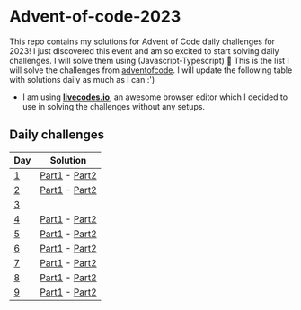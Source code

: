 # Advent-of-code-2023
This repo contains my solutions for Advent of Code daily challenges for 2023!
I just discovered this event and am so excited to start solving daily challenges. I will solve them using (Javascript-Typescript) 🤩
This is the list I will solve the challenges from [adventofcode](https://adventofcode.com/). I will update the following table with solutions daily as much as I can :')

- I am using [**livecodes.io**](livecodes.io), an awesome browser editor which I decided to use in solving the challenges without any setups.
## Daily challenges

| Day                                         |  Solution                                              |
|:-----                                       |:------------------------------------------------------:|
| [1](https://adventofcode.com/2023/day/1)    | [Part1](https://livecodes.io/?x=id/zaw8x6swfs2) - [Part2](https://v19.livecodes.io/?x=id/gft45pbz3cz)                                                   |
| [2](https://adventofcode.com/2023/day/2)    | [Part1](https://v19.livecodes.io/?x=id/q8w3uwb5upp) - [Part2](https://v19.livecodes.io/?x=id/ypubez7zyre)                                                  |
| [3](https://adventofcode.com/2023/day/3)    | []()                                                   |
| [4](https://adventofcode.com/2023/day/4)    | [Part1](https://livecodes.io/?x=id/9pw49ra9cg6) - [Part2](https://v19.livecodes.io/?x=id/nhz8bkzv4a6)                                                   |
| [5](https://adventofcode.com/2023/day/5)    | [Part1]() - [Part2]()                                                   |
| [6](https://adventofcode.com/2023/day/6)    | [Part1]() - [Part2]()                                                   |
| [7](https://adventofcode.com/2023/day/7)    | [Part1]() - [Part2]()                                                   |
| [8](https://adventofcode.com/2023/day/8)    | [Part1]() - [Part2]()                                                   |
| [9](https://adventofcode.com/2023/day/9)    | [Part1]() - [Part2]()                                                   |

